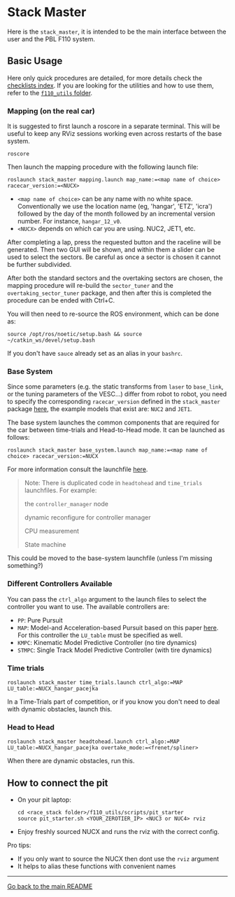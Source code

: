 # Stack Master
Here is the `stack_master`, it is intended to be the main interface between the user and the PBL F110 system.

## Basic Usage
Here only quick procedures are detailed, for more details check the [checklists index](./checklists/README.md).
If you are looking for the utilities and how to use them, refer to the [`f110_utils` folder](../f110_utils/README.md).

### Mapping (on the real car)
It is suggested to first launch a roscore in a separate terminal. This will be useful to keep any RViz sessions working even across restarts of the base system.
```shell
roscore
```

Then launch the mapping procedure with the following launch file:
```shell
roslaunch stack_master mapping.launch map_name:=<map name of choice> racecar_version:=<NUCX>
```

  - `<map name of choice>` can be any name with no white space. Conventionally we use the location name (eg, 'hangar', 'ETZ', 'icra') followed by the day of the month followed by an incremental version number. For instance, `hangar_12_v0`.
  - `<NUCX>` depends on which car you are using. NUC2, JET1, etc.

After completing a lap, press the requested button and the raceline will be generated. Then two GUI will be shown, and within them a slider can be used to select the sectors.
Be careful as once a sector is chosen it cannot be further subdivided.

After both the standard sectors and the overtaking sectors are chosen, the mapping procedure will re-build the `sector_tuner` and the `overtaking_sector_tuner` package, and then after this is completed the procedure can be ended with Ctrl+C.

You will then need to re-source the ROS environment, which can be done as:
```shell
source /opt/ros/noetic/setup.bash && source ~/catkin_ws/devel/setup.bash
```

If you don't have `sauce` already set as an alias in your `bashrc`.

### Base System
Since some parameters (e.g. the static transforms from `laser` to `base_link`, or the tuning parameters of the VESC...) differ from robot to robot, you need to specify the corresponding `racecar_version` defined in the `stack_master` package [here](./config/), the example models that exist are: `NUC2` and `JET1`.

The base system launches the common components that are required for the car between time-trials and Head-to-Head mode. It can be launched as follows:

```shell
roslaunch stack_master base_system.launch map_name:=<map name of choice> racecar_version:=NUCX
```

For more information consult the launchfile [here](./launch/base_system.launch).

> Note: There is duplicated code in `headtohead` and  `time_trials` launchfiles. For example:
>
> the `controller_manager` node
> 
> dynamic reconfigure for controller manager
>
> CPU measurement
>
> State machine

This could be moved to the base-system launchfile (unless I'm missing something?)

### Different Controllers Available
You can pass the `ctrl_algo` argument to the launch files to select the controller you want to use. The available controllers are:
- `PP`: Pure Pursuit
- `MAP`: Model-and Acceleration-based Pursuit based on this paper [here](https://arxiv.org/abs/2209.04346). For this controller the `LU_table` must be specified as well.
- `KMPC`: Kinematic Model Predictive Controller (no tire dynamics)
- `STMPC`: Single Track Model Predictive Controller (with tire dynamics)

### Time trials
```shell
roslaunch stack_master time_trials.launch ctrl_algo:=MAP LU_table:=NUCX_hangar_pacejka
```

In a Time-Trials part of competition, or if you know you don't need to deal with dynamic obstacles, launch this.

### Head to Head
```shell
roslaunch stack_master headtohead.launch ctrl_algo:=MAP LU_table:=NUCX_hangar_pacejka overtake_mode:=<frenet/spliner>
```

When there are dynamic obstacles, run this.

## How to connect the pit
- On your pit laptop:
  ```shell
  cd <race_stack folder>/f110_utils/scripts/pit_starter
  source pit_starter.sh <YOUR_ZEROTIER_IP> <NUC3 or NUC4> rviz
  ```
- Enjoy freshly sourced NUCX and runs the rviz with the correct config.

Pro tips:
- If you only want to source the NUCX then dont use the `rviz` argument
- It helps to alias these functions with convenient names
---
[Go back to the main README](../README.md)